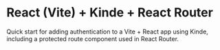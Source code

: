 # React (Vite) + Kinde + React Router

Quick start for adding authentication to a Vite + React app using Kinde, including a protected route component used in React Router.
